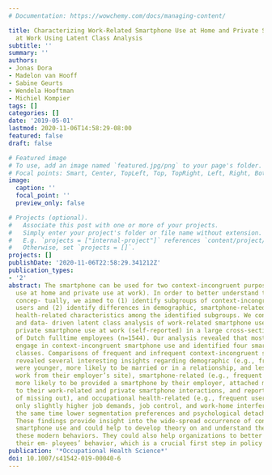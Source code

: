 ```yaml
---
# Documentation: https://wowchemy.com/docs/managing-content/

title: Characterizing Work-Related Smartphone Use at Home and Private Smartphone Use
  at Work Using Latent Class Analysis
subtitle: ''
summary: ''
authors:
- Jonas Dora
- Madelon van Hooff
- Sabine Geurts
- Wendela Hooftman
- Michiel Kompier
tags: []
categories: []
date: '2019-05-01'
lastmod: 2020-11-06T14:58:29-08:00
featured: false
draft: false

# Featured image
# To use, add an image named `featured.jpg/png` to your page's folder.
# Focal points: Smart, Center, TopLeft, Top, TopRight, Left, Right, BottomLeft, Bottom, BottomRight.
image:
  caption: ''
  focal_point: ''
  preview_only: false

# Projects (optional).
#   Associate this post with one or more of your projects.
#   Simply enter your project's folder or file name without extension.
#   E.g. `projects = ["internal-project"]` references `content/project/deep-learning/index.md`.
#   Otherwise, set `projects = []`.
projects: []
publishDate: '2020-11-06T22:58:29.341212Z'
publication_types:
- '2'
abstract: The smartphone can be used for two context-incongruent purposes (work-related
  use at home and private use at work). In order to better understand these two behaviors
  concep- tually, we aimed to (1) identify subgroups of context-incongruent smartphone
  users and (2) identify differences in demographic, smartphone-related, and occupational
  health-related characteristics among the identified subgroups. We conducted an exploratory
  and data- driven latent class analysis of work-related smartphone use at home and
  private smartphone use at work (self-reported) in a large cross-sectional sample
  of Dutch fulltime employees (n=1544). Our analysis revealed that most employees
  engage in context-incongruent smartphone use and identified four smartphone user
  classes. Comparisons of frequent and infrequent context-incongruent smartphone users
  revealed several interesting insights regarding demographic (e.g., frequent users
  were younger, more likely to be married or in a relationship, and less likely to
  work from their employer’s site), smartphone-related (e.g., frequent users were
  more likely to be provided a smartphone by their employer, attached more importance
  to their work-related and private smartphone interactions, and reported higher fear
  of missing out), and occupational health-related (e.g., frequent users reported
  only slightly higher job demands, job control, and work-home interference, but at
  the same time lower segmentation preferences and psychological detachment) characteristics.
  These findings provide insight into the wide-spread occurrence of context-incongruent
  smartphone use and could help to develop theory on and understand the outcomes of
  these modern behaviors. They could also help organizations to better understand
  their em- ployees’ behavior, which is a crucial first step in policy development.
publication: '*Occupational Health Science*'
doi: 10.1007/s41542-019-00040-6
---
```


